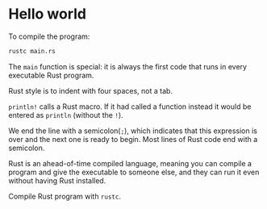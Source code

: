 # Hello world

To compile the program:

```bash
rustc main.rs
```

The ```main``` function is special: it is always the first code that runs in every executable Rust program.

Rust style is to indent with four spaces, not a tab.

```println!``` calls a Rust macro. If it had called a function instead it would be entered as ```println``` (without the ```!```).

We end the line with a semicolon(```;```), which indicates that this expression is over and the next one is ready to begin. Most lines of Rust code end with a semicolon.

Rust is an ahead-of-time compiled language, meaning you can compile a program and give the executable to someone else, and they can run it even without having Rust installed.

Compile Rust program with ```rustc```.
